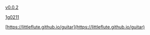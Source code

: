[v0.0.2](https://github.com/littleflute/guitar2/edit/master/README.md)

[1g0211](1g0211)

[https://littleflute.github.io/guitar](https://littleflute.github.io/guitar)
